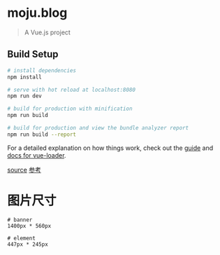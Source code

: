 # moju.blog

> A Vue.js project

## Build Setup

``` bash
# install dependencies
npm install

# serve with hot reload at localhost:8080
npm run dev

# build for production with minification
npm run build

# build for production and view the bundle analyzer report
npm run build --report
```

For a detailed explanation on how things work, check out the [guide](http://vuejs-templates.github.io/webpack/) and [docs for vue-loader](http://vuejs.github.io/vue-loader).

[source](https://www.zcool.com.cn/work/ZMjgwNzkwODg=.html)
[参考](https://www.jianshu.com/p/491609b1c426)

# 图片尺寸

```
# banner 
1400px * 560px

# element 
447px * 245px
```